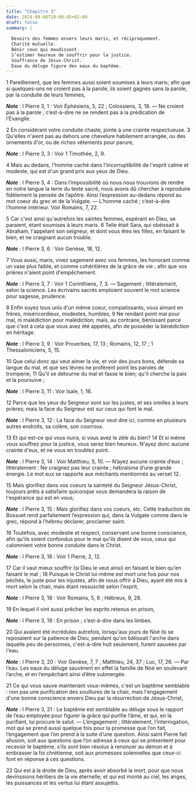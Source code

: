 ```yaml
---
title: "Chapitre 3"
date: 2024-09-06T20:00:45+02:00
draft: false
summary: |
  
  Devoirs des femmes envers leurs maris, et réciproquement.
  Charité mutuelle.
  Bénir ceux qui maudissent.
  S’estimer heureux de souffrir pour la justice.
  Souffrance de Jésus-Christ.
  Eaux du déluge figure des eaux du baptême.
---
```



1 Pareillement, que les femmes aussi soient soumises à leurs maris; afin que si quelques-uns ne croient pas à la parole, ils soient gagnés sans la parole, par la conduite de leurs femmes,

***Note*** :  I Pierre 3, 1 : Voir Ephésiens, 5, 22 ; Colossiens, 3, 18. ― Ne croient pas à la parole ; c’est-à-dire ne se rendent pas à la prédication de l’Evangile.

2 En considérant votre conduite chaste, jointe à une crainte respectueuse. 3 Qu'elles n'aient pas au dehors une chevelure habilement arrangée, ou des ornements d'or, ou de riches vêtements pour parure,

***Note*** :  I Pierre 3, 3 : Voir 1 Timothée, 2, 9.

4 Mais au dedans, l'homme caché dans l'incorruptibilité de l'esprit calme et modeste, qui est d'un grand prix aux yeux de Dieu.

***Note*** :  I Pierre 3, 4 : Dans l’impossibilité où nous nous trouvions de rendre en notre langue la terre du texte sacré, nous avons dû chercher à reproduire fidèlement la pensée de l’apôtre. Ainsi l’expression au-dedans répond au mot coeur du grec et de la Vulgate. ― L’homme caché ; c’est-à-dire l’homme intérieur. Voir Romains, 7, 22.

5 Car c'est ainsi qu'autrefois les saintes femmes, espérant en Dieu, se paraient, étant soumises à leurs maris. 6 Telle était Sara, qui obéissait à Abraham, l'appelant son seigneur, et dont vous êtes les filles, en faisant le bien, et ne craignant aucun trouble.

***Note*** :  I Pierre 3, 6 : Voir Genèse, 18, 12.


7 Vous aussi, maris, vivez sagement avec vos femmes, les honorant comme un vase plus faible, et comme cohéritières de la grâce de vie ; afin que vos prières n'aient point d'empêchement.

***Note*** :  I Pierre 3, 7 : Voir 1 Corinthiens, 7, 3. ― Sagement ; littéralement, selon la science. Les écrivains sacrés emploient souvent le mot science pour sagesse, prudence.


8 Enfin soyez tous unis d'un même coeur, compatissants, vous aimant en frères, miséricordieux, modestes, humbles, 9 Ne rendant point mal pour mal, ni malédiction pour malédiction; mais, au contraire, bénissant parce que c'est à cela que vous avez été appelés, afin de posséder la bénédiction en héritage.

***Note*** :  I Pierre 3, 9 : Voir Proverbes, 17, 13 ; Romains, 12, 17 ; 1 Thessaloniciens, 5, 15.

10 Que celui donc qui veut aimer la vie, et voir des jours bons, défende sa langue du mal, et que ses lèvres ne profèrent point les paroles de tromperie; 11 Qu'il se détourne du mal et fasse le bien; qu'il cherche la paix et la poursuive ;

***Note*** :  I Pierre 3, 11 : Voir Isaïe, 1, 16.

12 Parce que les yeux du Seigneur sont sur les justes, et ses oreilles à leurs prières; mais la face du Seigneur est sur ceux qui font le mal.

***Note*** :  I Pierre 3, 12 : La face du Seigneur veut dire ici, comme en plusieurs autres endroits, sa colère, son courroux.


13 Et qui est-ce qui vous nuira, si vous avez le zèle du bien? 14 Et si même vous souffrez pour la justice, vous serez bien heureux. N'ayez donc aucune crainte d'eux, et ne vous en troublez point.

***Note*** :  I Pierre 3, 14 : Voir Matthieu, 5, 10. ― N’ayez aucune crainte d’eux ; littéralement : Ne craignez pas leur crainte ; hébraïsme d’une grande énergie. Le mot eux se rapporte aux méchants mentionnés au verset 12.

15 Mais glorifiez dans vos coeurs la sainteté du Seigneur Jésus-Christ, toujours prêts à satisfaire quiconque vous demandera la raison de l'espérance qui est en vous;

***Note*** :  I Pierre 3, 15 : Mais glorifiez dans vos coeurs, etc. Cette traduction de Bossuet rend parfaitement l’expression qui, dans la Vulgate comme dans le grec, répond à l’hébreu déclarer, proclamer saint.

16 Toutefois, avec modestie et respect, conservant une bonne conscience, afin qu'ils soient confondus pour le mal qu'ils disent de vous, ceux qui calomnient votre bonne conduite dans le Christ.

***Note*** :  I Pierre 3, 16 : Voir 1 Pierre, 2, 12.


17 Car il vaut mieux souffrir (si Dieu le veut ainsi) en faisant le bien qu'en faisant le mal ; 18 Puisque le Christ lui-même est mort une fois pour nos péchés, le juste pour les injustes, afin de nous offrir à Dieu, ayant été mis à mort selon la chair, mais étant ressuscité selon l'esprit,

***Note*** :  I Pierre 3, 18 : Voir Romains, 5, 6 ; Hébreux, 9, 28.

19 En lequel il vint aussi prêcher les esprits retenus en prison,

***Note*** :  I Pierre 3, 19 : En prison ; c’est-à-dire dans les limbes.

20 Qui avaient été incrédules autrefois, lorsqu'aux jours de Noé ils se reposaient sur la patience de Dieu, pendant qu'on bâtissait l'arche dans laquelle peu de personnes, c'est-à-dire huit seulement, furent sauvées par l'eau.

***Note*** :  I Pierre 3, 20 : Voir Genèse, 7, 7 ; Matthieu, 24, 37 ; Luc, 17, 26. ― Par l’eau. Les eaux du déluge sauvèrent en effet la famille de Noé en soulevant l’arche, et en l’empêchant ainsi d’être submergée.

21 Ce qui vous sauve maintenant vous-mêmes, c'est un baptême semblable : non pas une purification des souillures de la chair, mais l'engagement d'une bonne conscience envers Dieu par la résurrection de Jésus-Christ,

***Note*** :  I Pierre 3, 21 : Le baptême est semblable au déluge sous le rapport de l’eau employée pour figurer la grâce qui purifie l’âme, et qui, en la purifiant, lui procure le salut. ― L’engagement ; littéralement, l’interrogation, mot qui se prend aussi quelque fois pour la promesse que l’on fait, l’engagement que l’on prend à la suite d’une question. Ainsi saint Pierre fait allusion, soit aux questions que l’on adresse à ceux qui se présentent pour recevoir le baptême, s’ils sont bien résolus à renoncer au démon et à embrasser la foi chrétienne, soit aux promesses solennelles que ceux-ci font en réponse à ces questions.

22 Qui est à la droite de Dieu, après avoir absorbé la mort, pour que nous devinssions héritiers de la vie éternelle; et qui est monté au ciel, les anges, les puissances et les vertus lui étant assujettis.


